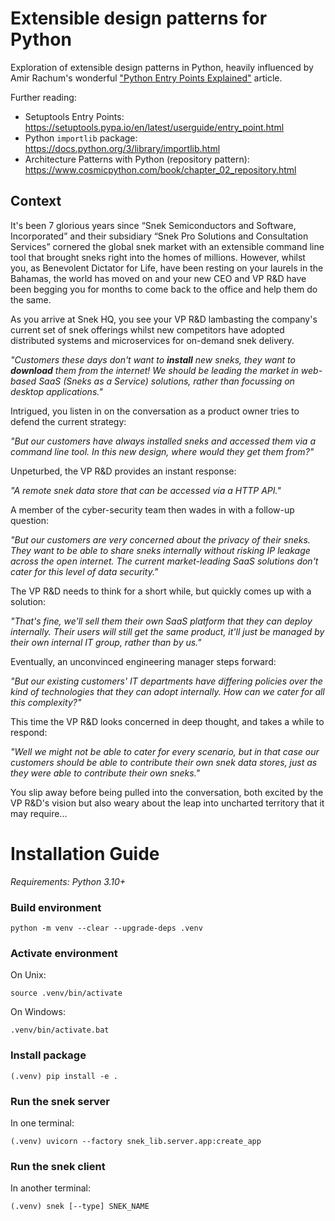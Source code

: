# Extensible design patterns for Python

Exploration of extensible design patterns in Python, heavily influenced by Amir Rachum's wonderful
["Python Entry Points Explained"](https://amir.rachum.com/python-entry-points/) article.

Further reading:
- Setuptools Entry Points: https://setuptools.pypa.io/en/latest/userguide/entry_point.html
- Python `importlib` package: https://docs.python.org/3/library/importlib.html
- Architecture Patterns with Python (repository pattern): https://www.cosmicpython.com/book/chapter_02_repository.html

## Context

It's been 7 glorious years since “Snek Semiconductors and Software, Incorporated” and their
subsidiary “Snek Pro Solutions and Consultation Services” cornered the global snek market with an extensible
command line tool that brought sneks right into the homes of millions. However, whilst you, as Benevolent Dictator for Life, 
have been resting on your laurels in the Bahamas, the world has moved on and your new CEO and VP R&D have been 
begging you for months to come back to the office and help them do the same.

As you arrive at Snek HQ, you see your VP R&D lambasting the company's current set of snek offerings whilst new 
competitors have adopted distributed systems and microservices for on-demand snek delivery.

_"Customers these days don't want to **install** new sneks, they want to **download** them from the internet! We should be leading
the market in web-based SaaS (Sneks as a Service) solutions, rather than focussing on desktop applications."_

Intrigued, you listen in on the conversation as a product owner tries to defend the current strategy:

_"But our customers have always installed sneks and accessed them via a command line tool. In this new design,
where would they get them from?"_

Unpeturbed, the VP R&D provides an instant response:

_"A remote snek data store that can be accessed via a HTTP API."_

A member of the cyber-security team then wades in with a follow-up question:

_"But our customers are very concerned about the privacy of their sneks. They want to be able to share sneks
internally without risking IP leakage across the open internet. The current market-leading SaaS solutions don't cater
for this level of data security."_

The VP R&D needs to think for a short while, but quickly comes up with a solution:

_"That's fine, we'll sell them their own SaaS platform that they can deploy internally. Their users will still get
the same product, it'll just be managed by their own internal IT group, rather than by us."_

Eventually, an unconvinced engineering manager steps forward:

_"But our existing customers' IT departments have differing policies over the kind of technologies that they can 
adopt internally. How can we cater for all this complexity?"_

This time the VP R&D looks concerned in deep thought, and takes a while to respond:

_"Well we might not be able to cater for every scenario, but in that case our customers should be able to contribute 
their own snek data stores, just as they were able to contribute their own sneks."_

You slip away before being pulled into the conversation, both excited by the VP R&D's vision but also weary about the
leap into uncharted territory that it may require...


# Installation Guide

_Requirements: Python 3.10+_

### Build environment
```commandline
python -m venv --clear --upgrade-deps .venv
```

### Activate environment
On Unix:
```commandline
source .venv/bin/activate
```
On Windows:
```commandline
.venv/bin/activate.bat
```

### Install package
```commandline
(.venv) pip install -e .
```

### Run the snek server
In one terminal:
```commandline
(.venv) uvicorn --factory snek_lib.server.app:create_app
```

### Run the snek client
In another terminal:
```commandline
(.venv) snek [--type] SNEK_NAME
```